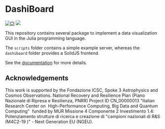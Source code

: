 # DashiBoard

[![CI](https://github.com/LimenResearch/DashiBoard/actions/workflows/ci.yml/badge.svg)](https://github.com/LimenResearch/DashiBoard/actions/workflows/ci.yml)
[![](https://img.shields.io/badge/docs-dev-blue.svg)](https://LimenResearch.github.io/DashiBoard/dev)

This repository contains several package to implement a data visualization GUI in the Julia programming language.

The `scripts` folder contains a simple example server, whereas the `dashiboard` folder provides a SolidJS frontend.

See the [documentation](https://LimenResearch.github.io/DashiBoard/dev) for more details.

## Acknowledgements

This work is supported by the Fondazione ICSC, Spoke 3 Astrophysics and Cosmos Observations. National Recovery and Resilience Plan (Piano Nazionale di Ripresa e Resilienza, PNRR) Project ID CN_00000013 "Italian Research Center on  High-Performance Computing, Big Data and Quantum Computing"  funded by MUR Missione 4 Componente 2 Investimento 1.4: Potenziamento strutture di ricerca e creazione di "campioni nazionali di R&S (M4C2-19 )" - Next Generation EU (NGEU).